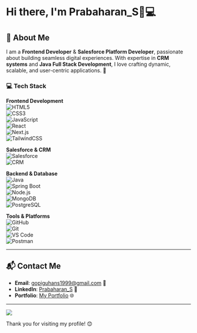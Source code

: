 # Hi there, I'm Prabaharan_S🌟💻



## 📖 About Me  

I am a **Frontend Developer** & **Salesforce Platform Developer**, passionate about building seamless digital experiences. With expertise in **CRM systems** and **Java Full Stack Development**, I love crafting dynamic, scalable, and user-centric applications. 🚀  

### 💻 Tech Stack  

**Frontend Development**  
![HTML5](https://img.shields.io/badge/html5-%23E34F26.svg?style=for-the-badge&logo=html5&logoColor=white)  
![CSS3](https://img.shields.io/badge/css3-%231572B6.svg?style=for-the-badge&logo=css3&logoColor=white)  
![JavaScript](https://img.shields.io/badge/javascript-%23323330.svg?style=for-the-badge&logo=javascript&logoColor=%23F7DF1E)  
![React](https://img.shields.io/badge/react-%2320232a.svg?style=for-the-badge&logo=react&logoColor=%2361DAFB)  
![Next.js](https://img.shields.io/badge/next.js-%23000000.svg?style=for-the-badge&logo=next.js&logoColor=white)  
![TailwindCSS](https://img.shields.io/badge/tailwindcss-%2338B2AC.svg?style=for-the-badge&logo=tailwind-css&logoColor=white)  

**Salesforce & CRM**  
![Salesforce](https://img.shields.io/badge/Salesforce-%2300A1E0.svg?style=for-the-badge&logo=salesforce&logoColor=white)  
![CRM](https://img.shields.io/badge/CRM-%23323330.svg?style=for-the-badge&logo=crm&logoColor=white)  

**Backend & Database**  
![Java](https://img.shields.io/badge/java-%23ED8B00.svg?style=for-the-badge&logo=openjdk&logoColor=white)  
![Spring Boot](https://img.shields.io/badge/springboot-%236DB33F.svg?style=for-the-badge&logo=spring&logoColor=white)  
![Node.js](https://img.shields.io/badge/node.js-6DA55F?style=for-the-badge&logo=node.js&logoColor=white)  
![MongoDB](https://img.shields.io/badge/MongoDB-%234ea94b.svg?style=for-the-badge&logo=mongodb&logoColor=white)  
![PostgreSQL](https://img.shields.io/badge/postgresql-%23316192.svg?style=for-the-badge&logo=postgresql&logoColor=white)  

**Tools & Platforms**  
![GitHub](https://img.shields.io/badge/github-%23121011.svg?style=for-the-badge&logo=github&logoColor=white)  
![Git](https://img.shields.io/badge/git-%23F05033.svg?style=for-the-badge&logo=git&logoColor=white)  
![VS Code](https://img.shields.io/badge/VSCode-%23007ACC.svg?style=for-the-badge&logo=visual-studio-code&logoColor=white)  
![Postman](https://img.shields.io/badge/Postman-FF6C37?style=for-the-badge&logo=postman&logoColor=white)  

---



## 📬 Contact Me  

- **Email**: [gopiguhans1999@gmail.com](mailto:gopiguhans1999@gmail.com) 📧  
- **LinkedIn**: [Prabaharan_S](https://www.linkedin.com/in/prabaharan-s-764669267) 🔗  
- **Portfolio**: [My Portfolio](https://inspiring-tapioca-70ef3f.netlify.app/) 🌐  

---

[![](https://visitcount.itsvg.in/api?id=thejaAshwin62&icon=0&color=0)](https://visitcount.itsvg.in)  

Thank you for visiting my profile! 😊
